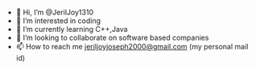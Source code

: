 - 👋 Hi, I’m @JerilJoy1310
- 👀 I’m interested in coding
- 🌱 I’m currently learning C++,Java
- 💞️ I’m looking to collaborate on software based companies
- 📫 How to reach me jeriljoyjoseph2000@gmail.com (my personal mail id)

<!---
JerilJoy1310/JerilJoy1310 is a ✨ special ✨ repository because its `README.md` (this file) appears on your GitHub profile.
You can click the Preview link to take a look at your changes.
--->
